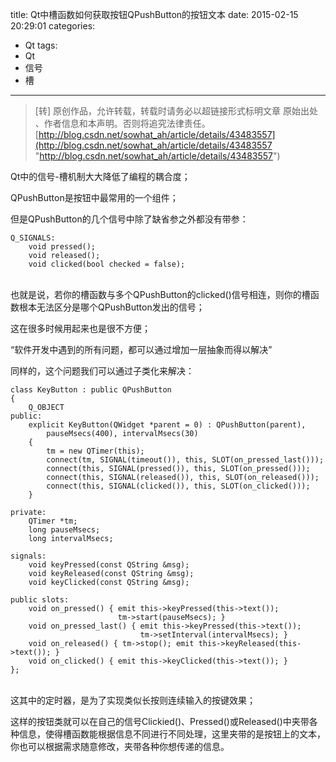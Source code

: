 title: Qt中槽函数如何获取按钮QPushButton的按钮文本
date: 2015-02-15 20:29:01
categories:
- Qt
tags:
- Qt
- 信号
- 槽
---
>[转] 原创作品，允许转载，转载时请务必以超链接形式标明文章 原始出处 、作者信息和本声明。否则将追究法律责任。
>[http://blog.csdn.net/sowhat_ah/article/details/43483557](http://blog.csdn.net/sowhat_ah/article/details/43483557 "http://blog.csdn.net/sowhat_ah/article/details/43483557")

Qt中的信号-槽机制大大降低了编程的耦合度；

QPushButton是按钮中最常用的一个组件；

但是QPushButton的几个信号中除了缺省参之外都没有带参：
```cplusplus
Q_SIGNALS:  
    void pressed();  
    void released();  
    void clicked(bool checked = false);  
```
<br>
也就是说，若你的槽函数与多个QPushButton的clicked()信号相连，则你的槽函数根本无法区分是哪个QPushButton发出的信号；

这在很多时候用起来也是很不方便；

“软件开发中遇到的所有问题，都可以通过增加一层抽象而得以解决”

同样的，这个问题我们可以通过子类化来解决：
```cplusplus
class KeyButton : public QPushButton  
{  
    Q_OBJECT  
public:  
    explicit KeyButton(QWidget *parent = 0) : QPushButton(parent),  
        pauseMsecs(400), intervalMsecs(30)  
    {  
        tm = new QTimer(this);  
        connect(tm, SIGNAL(timeout()), this, SLOT(on_pressed_last()));  
        connect(this, SIGNAL(pressed()), this, SLOT(on_pressed()));  
        connect(this, SIGNAL(released()), this, SLOT(on_released()));  
        connect(this, SIGNAL(clicked()), this, SLOT(on_clicked()));  
    }  
  
private:  
    QTimer *tm;  
    long pauseMsecs;  
    long intervalMsecs;  
  
signals:  
    void keyPressed(const QString &msg);  
    void keyReleased(const QString &msg);  
    void keyClicked(const QString &msg);  
  
public slots:  
    void on_pressed() { emit this->keyPressed(this->text());  
                        tm->start(pauseMsecs); }  
    void on_pressed_last() { emit this->keyPressed(this->text());  
                             tm->setInterval(intervalMsecs); }  
    void on_released() { tm->stop(); emit this->keyReleased(this->text()); }  
    void on_clicked() { emit this->keyClicked(this->text()); }  
}; 
```
<br>
这其中的定时器，是为了实现类似长按则连续输入的按键效果；

这样的按钮类就可以在自己的信号Clickied()、Pressed()或Released()中夹带各种信息，使得槽函数能根据信息不同进行不同处理，这里夹带的是按钮上的文本，你也可以根据需求随意修改，夹带各种你想传递的信息。
